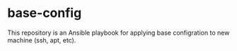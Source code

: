 # base-config

This repository is an Ansible playbook for applying base configration to new machine (ssh, apt, etc). 
